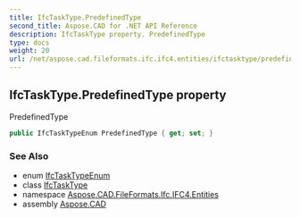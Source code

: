 ```yaml
---
title: IfcTaskType.PredefinedType
second_title: Aspose.CAD for .NET API Reference
description: IfcTaskType property. PredefinedType
type: docs
weight: 20
url: /net/aspose.cad.fileformats.ifc.ifc4.entities/ifctasktype/predefinedtype/
---
```

## IfcTaskType.PredefinedType property

PredefinedType

```csharp
public IfcTaskTypeEnum PredefinedType { get; set; }
```

### See Also

* enum [IfcTaskTypeEnum](../../../aspose.cad.fileformats.ifc.ifc4.types/ifctasktypeenum/)
* class [IfcTaskType](../)
* namespace [Aspose.CAD.FileFormats.Ifc.IFC4.Entities](../../ifctasktype/)
* assembly [Aspose.CAD](../../../)


